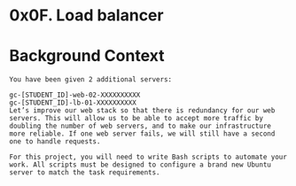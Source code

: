 # 0x0F. Load balancer

#	Background Context
	You have been given 2 additional servers:

	gc-[STUDENT_ID]-web-02-XXXXXXXXXX
	gc-[STUDENT_ID]-lb-01-XXXXXXXXXX
	Let’s improve our web stack so that there is redundancy for our web servers. This will allow us to be able to accept more traffic by doubling the number of web servers, and to make our infrastructure more reliable. If one web server fails, we will still have a second one to handle requests.

	For this project, you will need to write Bash scripts to automate your work. All scripts must be designed to configure a brand new Ubuntu server to match the task requirements.
